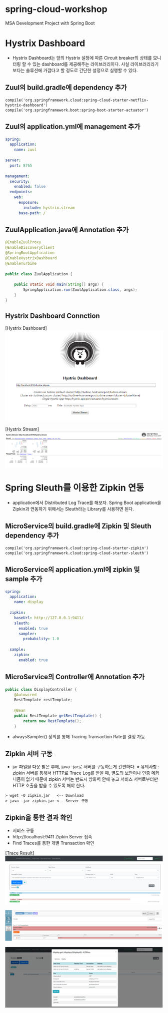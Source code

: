 # spring-cloud-workshop
MSA Development Project with Spring Boot

# Hystrix Dashboard
- Hystrix Dashboard는 앞의 Hystrix 설정에 따른 Circuit breaker의 상태를 모니터링 할 수 있는 dashboard를 제공해주는 라이브러리이다. 사실 라이브러리라기 보다는 솔루션에 가깝다고 할 정도로 간단한 설정으로 실행할 수 있다.

## Zuul의 build.gradle에 dependency 추가
```
compile('org.springframework.cloud:spring-cloud-starter-netflix-hystrix-dashboard')
compile('org.springframework.boot:spring-boot-starter-actuator')
```

## Zuul의 application.yml에 management 추가
```yaml
spring:
  application:
    name: zuul

server:
  port: 8765

management:
  security:
    enabled: false
  endpoints:
    web:
      exposure:
        include: hystrix.stream
      base-path: /
```

## ZuulApplication.java에 Annotation 추가
```java
@EnableZuulProxy
@EnableDiscoveryClient
@SpringBootApplication
@EnableHystrixDashboard
@EnableTurbine

public class ZuulApplication {

    public static void main(String[] args) {
        SpringApplication.run(ZuulApplication.class, args);
    }
}
```

## Hystrix Dashboard Connction
[Hystrix Dashboard]
![dashboard1](images/dashboard1.png)

[Hystrix Stream]
![dashboard2](images/dashboard2.png)


# Spring Sleuth를 이용한 Zipkin 연동
- application에서 Distributed Log Trace를 해보자.
Spring Boot application을 Zipkin과 연동하기 위해서는 Sleuth라는 Library를 사용하면 된다.

## MicroService의 build.gradle에 Zipkin 및 Sleuth dependency 추가
```
compile('org.springframework.cloud:spring-cloud-starter-zipkin')
compile('org.springframework.cloud:spring-cloud-starter-sleuth')
```

## MicroService의 application.yml에 zipkin 및 sample 추가
```yaml
spring:
  application:
    name: display

  zipkin:
    baseUrl: http://127.0.0.1:9411/
    sleuth:
      enabled: true
      sampler:
        probability: 1.0

  sample:
    zipkin:
      enabled: true
```

## MicroService의 Controller에 Annotation 추가
```java
public class DisplayController {
    @Autowired
    RestTemplate restTemplate;

    @Bean
    public RestTemplate getRestTemplate() {
        return new RestTemplate();
    }
```
- alwaysSampler() 정의를 통해 Tracing Transaction Rate를 결정 가능

## Zipkin 서버 구동
- jar 파일을 다운 받은 후에, java -jar로 서버를 구동하는게 간편하다.
※ 유의사항 : zipkin 서버를 통해서 HTTP로 Trace Log를 받을 때, 별도의 보안이나 인증 메커니즘이 없기 때문에 zipkin 서버는 반드시 방화벽 안에 놓고 서비스 서버로부터만 HTTP 호출을 받을 수 있도록 해야 한다.

```
> wget -O zipkin.jar   <-- Download
> java -jar zipkin.jar <-- Server 구동
```

## Zipkin을 통한 결과 확인
- 서비스 구동
- http://localhost:9411 Zipkin Server 접속
- Find Traces를 통한 개별 Transaction 확인

[Trace Result]
![Zipkin1](images/zipkin.png)

![Zipkin2](images/zipkin1.png)

![Zipkin3](images/zipkin2.png)
